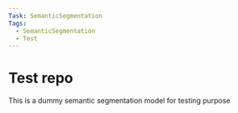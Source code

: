 ```yaml
---
Task: SemanticSegmentation
Tags:
  - SemanticSegmentation
  - Test
---
```


# Test repo
This is a dummy semantic segmentation model for testing purpose
